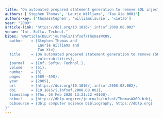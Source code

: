 ```yaml
---
title: "On automated prepared statement generation to remove SQL injection vulnerabilities"
authors: ['Stephen Thomas', 'Laurie Williams', 'Tao Xie 0001']
authors-key: ['thomasstephen', 'williamslaurie', 'xietao']
year: "2009"
article-link: "https://doi.org/10.1016/j.infsof.2008.08.002"
venue: "Inf. Softw. Technol."
bibex: "@article{DBLP:journals/infsof/ThomasWX09,
  author    = {Stephen Thomas and
               Laurie Williams and
               Tao Xie},
  title     = {On automated prepared statement generation to remove {SQL} injection
               vulnerabilities},
  journal   = {Inf. Softw. Technol.},
  volume    = {51},
  number    = {3},
  pages     = {589--598},
  year      = {2009},
  url       = {https://doi.org/10.1016/j.infsof.2008.08.002},
  doi       = {10.1016/j.infsof.2008.08.002},
  timestamp = {Thu, 20 Feb 2020 13:21:22 +0100},
  biburl    = {https://dblp.org/rec/journals/infsof/ThomasWX09.bib},
  bibsource = {dblp computer science bibliography, https://dblp.org}
}"
---
```

